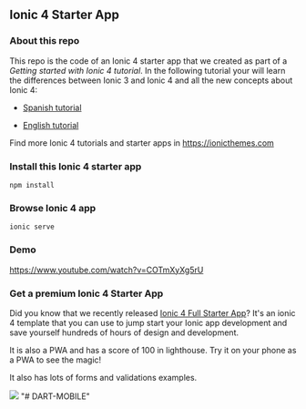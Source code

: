 ## Ionic 4 Starter App

### About this repo
This repo is the code of an Ionic 4 starter app that we created as part of a *Getting started with Ionic 4 tutorial*. In the following tutorial your will learn the differences between Ionic 3 and Ionic 4 and all the new concepts about Ionic 4:

- [Spanish tutorial](https://medium.com/learn-ionic-framework/ionic-4-vs-ionic-3-todo-lo-que-necesitas-saber-sobre-ionic-4-5235927c6dd9)

- [English tutorial](https://ionicthemes.com/tutorials/about/ionic-4-vs-ionic-3)

Find more Ionic 4 tutorials and starter apps in https://ionicthemes.com

### Install this Ionic 4 starter app
```
npm install
```

### Browse Ionic 4 app
```
ionic serve
```
### Demo
https://www.youtube.com/watch?v=COTmXyXg5rU

### Get a premium Ionic 4 Starter App
Did you know that we recently released [Ionic 4 Full Starter App](https://ionicthemes.com/product/ionic4-full-starter-app)? It's an ionic 4 template that you can use to jump start your Ionic app development and save yourself hundreds of hours of design and development.

It is also a PWA and has a score of 100 in lighthouse. Try it on your phone as a PWA to see the magic!

It also has lots of forms and validations examples.

<img src="https://s3-us-west-2.amazonaws.com/ionicthemes/cover_images/redesign/ionic4-full-starter-app.jpg"/>
"# DART-MOBILE" 
